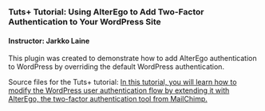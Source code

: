 ### Tuts+ Tutorial: Using AlterEgo to Add Two-Factor Authentication to Your WordPress Site

#### Instructor: Jarkko Laine

This plugin was created to demonstrate how to add AlterEgo authentication to WordPress by overriding the default WordPress authentication.

Source files for the Tuts+ tutorial: [In this tutorial, you will learn how to modify the WordPress user authentication flow by extending it with AlterEgo, the two-factor authentication tool from MailChimp.](http://code.tutsplus.com/tutorials/using-alterego-to-add-two-factor-authentication-to-your-wordpress-site--cms-22362)
